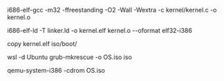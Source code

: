 
i686-elf-gcc -m32 -ffreestanding -O2 -Wall -Wextra -c kernel/kernel.c -o kernel.o

i686-elf-ld -T linker.ld -o kernel.elf  kernel.o --oformat elf32-i386    

copy kernel.elf iso/boot/

wsl -d Ubuntu grub-mkrescue -o OS.iso iso

qemu-system-i386 -cdrom OS.iso